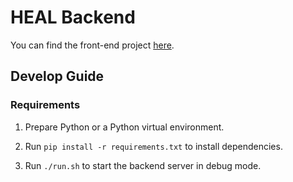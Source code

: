 # HEAL Backend

You can find the front-end project [here](https://github.com/chrisrauch193/HEAL-frontend).

## Develop Guide

### Requirements

1. Prepare Python or a Python virtual environment.

2. Run `pip install -r requirements.txt` to install dependencies.

3. Run `./run.sh` to start the backend server in debug mode.
